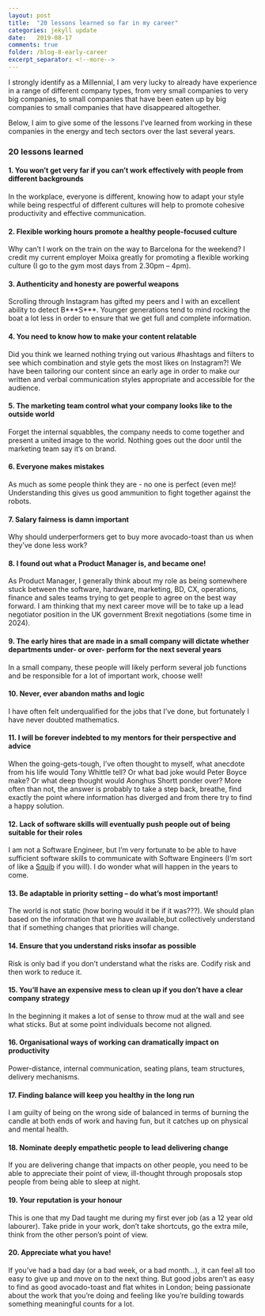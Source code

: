 ```yaml
---
layout: post
title:  "20 lessons learned so far in my career"
categories: jekyll update
date:   2019-08-17
comments: true
folder: /blog-8-early-career
excerpt_separator: <!--more-->
---
```

I strongly identify as a Millennial, I am very lucky to already have experience in a range of different company types, from very small companies to very big companies, to small companies that have been eaten up by big companies to small companies that have disappeared altogether. 

<!--more-->

Below, I aim to give some of the lessons I’ve learned from working in these companies in the energy and tech sectors over the last several years.

### 20 lessons learned

#### 1.	You won’t get very far if you can’t work effectively with people from different backgrounds

In the workplace, everyone is different, knowing how to adapt your style while being respectful of different cultures will help to promote cohesive productivity and effective communication. 

#### 2.	Flexible working hours promote a healthy people-focused culture

Why can’t I work on the train on the way to Barcelona for the weekend? I credit my current employer Moixa greatly for promoting a flexible working culture (I go to the gym most days from 2.30pm – 4pm).

#### 3. Authenticity and honesty are powerful weapons

Scrolling through Instagram has gifted my peers and I with an excellent ability to detect B*\*\*S*\*\*. Younger generations tend to mind rocking the boat a lot less in order to ensure that we get full and complete information. 

#### 4.	You need to know how to make your content relatable

Did you think we learned nothing trying out various #hashtags and filters to see which combination and style gets the most likes on Instagram?! We have been tailoring our content since an early age in order to make our written and verbal communication styles appropriate and accessible for the audience.

#### 5.	The marketing team control what your company looks like to the outside world

Forget the internal squabbles, the company needs to come together and present a united image to the world. Nothing goes out the door until the marketing team say it’s on brand.

#### 6.	Everyone makes mistakes

As much as some people think they are - no one is perfect (even me)! Understanding this gives us good ammunition to fight together against the robots.

#### 7.	Salary fairness is damn important

Why should underperformers get to buy more avocado-toast than us when they’ve done less work? 

#### 8.	I found out what a Product Manager is, and became one! 

As Product Manager, I generally think about my role as being somewhere stuck between the software, hardware, marketing, BD, CX, operations, finance and sales teams trying to get people to agree on the best way forward. I am thinking that my next career move will be to take up a lead negotiator position in the UK government Brexit negotiations (some time in 2024). 

#### 9.	The early hires that are made in a small company will dictate whether departments under- or over- perform for the next several years

In a small company, these people will likely perform several job functions and be responsible for a lot of important work, choose well!

#### 10.	Never, ever abandon maths and logic

I have often felt underqualified for the jobs that I’ve done, but fortunately I have never doubted mathematics. 

#### 11.	I will be forever indebted to my mentors for their perspective and advice

When the going-gets-tough, I’ve often thought to myself, what anecdote from his life would Tony Whittle tell? Or what bad joke would Peter Boyce make? Or what deep thought would Aonghus Shortt ponder over? More often than not, the answer is probably to take a step back, breathe, find exactly the point where information has diverged and from there try to find a happy solution. 

#### 12.	Lack of software skills will eventually push people out of being suitable for their roles

I am not a Software Engineer, but I’m very fortunate to be able to have sufficient software skills to communicate with Software Engineers (I’m sort of like a [Squib](https://harrypotter.fandom.com/wiki/Squib) if you will). I do wonder what will happen in the years to come.

#### 13.	Be adaptable in priority setting – do what’s most important! 

The world is not static (how boring would it be if it was???). We should plan based on the information that we have available,but collectively understand that if something changes that priorities will change.

#### 14.	Ensure that you understand risks insofar as possible

Risk is only bad if you don’t understand what the risks are. Codify risk and then work to reduce it.  

#### 15.	You’ll have an expensive mess to clean up if you don’t have a clear company strategy

In the beginning it makes a lot of sense to throw mud at the wall and see what sticks. But at some point individuals become not aligned. 

#### 16.	Organisational ways of working can dramatically impact on productivity

Power-distance, internal communication, seating plans, team structures, delivery mechanisms.

#### 17.	Finding balance will keep you healthy in the long run

I am guilty of being on the wrong side of balanced in terms of burning the candle at both ends of work and having fun, but it catches up on physical and mental health.  

#### 18.	Nominate deeply empathetic people to lead delivering change

If you are delivering change that impacts on other people, you need to be able to appreciate their point of view, ill-thought through proposals stop people from being able to sleep at night.

#### 19.	Your reputation is your honour

This is one that my Dad taught me during my first ever job (as a 12 year old labourer). Take pride in your work, don’t take shortcuts, go the extra mile, think from the other person’s point of view.

#### 20.	Appreciate what you have! 

If you’ve had a bad day (or a bad week, or a bad month…), it can feel all too easy to give up and move on to the next thing. But good jobs aren’t as easy to find as good avocado-toast and flat whites in London; being passionate about the work that you’re doing and feeling like you’re building towards something meaningful counts for a lot.

